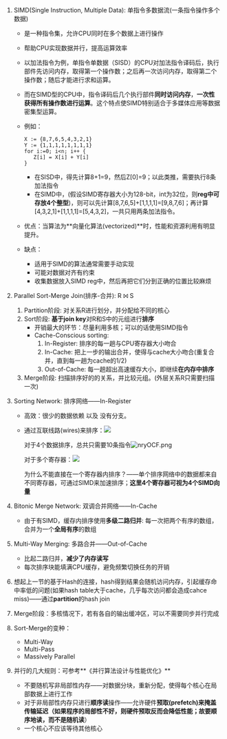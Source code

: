 1. SIMD(Single Instruction, Multiple Data): 单指令多数据流(一条指令操作多个数据)

   - 是一种指令集，允许CPU同时在多个数据上进行操作

   - 帮助CPU实现数据并行，提高运算效率

   - 以加法指令为例，单指令单数据（SISD）的CPU对加法指令译码后，执行部件先访问内存，取得第一个操作数；之后再一次访问内存，取得第二个操作数；随后才能进行求和运算。

   - 而在SIMD型的CPU中，指令译码后几个执行部件**同时访问内存**，**一次性获得所有操作数进行运算**。这个特点使SIMD特别适合于多媒体应用等数据密集型运算。

   - 例如：

     ```
     X := {8,7,6,5,4,3,2,1}
     Y := {1,1,1,1,1,1,1,1}
     for i:=0; i<n; i++ {
     	Z[i] = X[i] + Y[i]
     }
     ```

     - 在SISD中，得先计算8+1=9，然后Z[0]=9；以此类推，需要执行8条加法指令
     - 在SIMD中，(假设SIMD寄存器大小为128-bit，int为32位，则**reg中可存放4个整型**)，则可以先计算[8,7,6,5]+[1,1,1,1]=[9,8,7,6]；再计算[4,3,2,1]+[1,1,1,1]=[5,4,3,2]，一共只用两条加法指令。

   - 优点：当算法为**向量化算法(vectorized)**时，性能和资源利用有明显提升。

   - 缺点：

     - 适用于SIMD的算法通常需要手动实现
     - 可能对数据对齐有约束
     - 收集数据放入SIMD reg中，然后再把它们分到正确的位置比较麻烦

2. Parallel Sort-Merge Join(排序-合并): R ⨝ S

      1. Partition阶段: 对关系R进行划分，并分配给不同的核心
      2. Sort阶段: **基于join key**对R和S中的元组进行**排序**
         - 开销最大的环节：尽量利用多核；可以的话使用SIMD指令
         - Cache-Conscious sorting:
           1. In-Register: 排序的每一趟与CPU寄存器大小吻合
           2. In-Cache: 把上一步的输出合并，使得与cache大小吻合(重复合并，直到每一趟为cache的1/2)
           3. Out-of-Cache: 每一趟超出高速缓存大小，即继续**在内存中排序**
      3. Merge阶段: 扫描排序好的的关系，并比较元组。(外层关系R只需要扫描一次)

3. Sorting Network: 排序网络——In-Register

   - 高效：很少的数据依赖 以及 没有分支。

   - 通过互联线路(wires)来排序：![](https://s2.ax1x.com/2019/09/13/nryhcj.md.png)

     对于4个数据排序，总共只需要10条指令![nryOCF.png](https://s2.ax1x.com/2019/09/13/nryOCF.png)

     对于多个寄存器：![](https://s2.ax1x.com/2019/09/13/nr6kCD.md.png)

     为什么不能直接在一个寄存器内排序？——单个排序网络中的数据都来自不同寄存器，可通过SIMD来加速排序；**这里4个寄存器可视为4个SIMD向量**

4. Bitonic Merge Network: 双调合并网络——In-Cache
   - 由于有SIMD，缓存内排序使用**多级二路归并**: 每一次把两个有序的数组，合并为一个**全局有序**的数组

5. Multi-Way Merging: 多路合并——Out-of-Cache
   - 比起二路归并，**减少了内存读写**
   - 每次排序块能填满CPU缓存，避免频繁切换任务的开销

6. 想起上一节的基于Hash的连接，hash得到结果会随机访问内存，引起缓存命中率低的问题(如果hash table大于cache，几乎每次访问都会造成cahce miss)——通过**partition**的hash join
7. Merge阶段：多核情况下，若有各自的输出缓冲区，可以不需要同步并行完成
8. Sort-Merge的变种：
   - Multi-Way
   - Multi-Pass
   - Massively Parallel

9. 并行的几大规则：可参考**《并行算法设计与性能优化》**
   - 不要随机写非局部性内存——对数据分块，重新分配，使得每个核心在局部数据上进行工作
   - 对于非局部性内存只进行**顺序读**操作——允许硬件**预取(prefetch)**来掩盖传输延迟（如果程序的局部性不好，则硬件预取反而会降低性能；故**要顺序地读，而不是随机读**）
   - 一个核心不应该等待其他核心